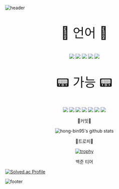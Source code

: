 ![header](https://capsule-render.vercel.app/api?type=waving&color=auto&height=300&section=header&text=HAEEUN&fontSize=90&animation=fadeIn&fontAlignY=38&desc=Developer!&descAlignY=51&descAlign=62)
<p align='center' style="font-size: 40px;"> 🍾 언어 🍾 </p>
<p align='center'>
  <img src="https://img.shields.io/badge/JAVA-B03931?style=for-the-badge&logo=Java&logoColor=white">
  <img src="https://img.shields.io/badge/Dart-0175C2?style=for-the-badge&logo=Dart&logoColor=white">
  <img src="https://img.shields.io/badge/c-A8B9CC?style=for-the-badge&logo=c&logoColor=white">
  <img src="https://img.shields.io/badge/C++-00599C?style=for-the-badge&logo=cplusplus&logoColor=white">
  <img src="https://img.shields.io/badge/C%23-239120?style=for-the-badge&logo=csharp&logoColor=white">
</p>
<p align='center' style="font-size: 40px;"> 📟 가능 📟 </p>
<p align='center'>
  <img src="https://img.shields.io/badge/Android-DDC84?style=for-the-badge&logo=android&logoColor=white">
  <img src="https://img.shields.io/badge/flutter-02569B?style=for-the-badge&logo=flutter&logoColor=white">
  <img src="https://img.shields.io/badge/Firebase-FFCA28?style=for-the-badge&logo=Firebase&logoColor=orange">
  <img src="https://img.shields.io/badge/jirasoftware-0052CC?style=for-the-badge&logo=jirasoftware&logoColor=white">
  <img src="https://img.shields.io/badge/unity-FFFFFF?style=for-the-badge&logo=unity&logoColor=black">
  <img src="https://img.shields.io/badge/Visualstudio-5C2D91?style=for-the-badge&logo=visualstudio&logoColor=white">
  <img src="https://img.shields.io/badge/gitlab-FC6D26?style=for-the-badge&logo=gitlab&logoColor=white">
</p>

<p align='center'>
  🍿커밋🍿
</p>

<div align="center">

![hong-bin95's github stats](https://github-readme-stats.vercel.app/api?username=memento125&show_icons=true)
  
</div>
<p align='center'>
  🍷트로피🍷
</p>

<div align="center">
  
[![trophy](https://github-profile-trophy.vercel.app/?username=memento125)](https://github.com/ryo-ma/github-profile-trophy)
  
</div>

<p align= 'center'>
   백준 티어  
</p>
 
[![Solved.ac Profile](http://mazassumnida.wtf/api/v2/generate_badge?boj=hansaem900d)](https://solved.ac/hansaem900d/)

![footer](https://capsule-render.vercel.app/api?type=wave&color=auto&height=200&section=footer&text=Sapere%20aude!&fontSize=90)


<!--
**hong-bin95/hong-bin95** is a ✨ _special_ ✨ repository because its `README.md` (this file) appears on your GitHub profile.


[![hong-bin95's github stats](https://github-readme-stats.vercel.app/api/top-langs/?username=hong-bin95&show_icons=true&hide_border=true&title_color=004386&icon_color=004386&layout=compact)](https://github.com/hong-bin95)


Here are some ideas to get you started:

- 🔭 I’m currently working on ...
- 🌱 I’m currently learning ...
- 👯 I’m looking to collaborate on ...
- 🤔 I’m looking for help with ...
- 💬 Ask me about ...
- 📫 How to reach me: ...
- 😄 Pronouns: ...
- ⚡ Fun fact: ...
-->
